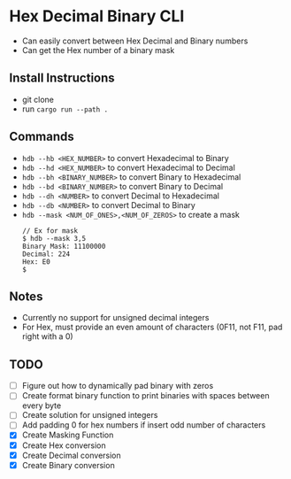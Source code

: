 # Hex Decimal Binary CLI

- Can easily convert between Hex Decimal and Binary numbers
- Can get the Hex number of a binary mask

## Install Instructions
- git clone <URL>
- run `cargo run --path .`

## Commands
- `hdb --hb <HEX_NUMBER>` to convert Hexadecimal to Binary
- `hdb --hd <HEX_NUMBER>` to convert Hexadecimal to Decimal
- `hdb --bh <BINARY_NUMBER>` to convert Binary to Hexadecimal
- `hdb --bd <BINARY_NUMBER>` to convert Binary to Decimal
- `hdb --dh <NUMBER>` to convert Decimal to Hexadecimal
- `hdb --db <NUMBER>` to convert Decimal to Binary
- `hdb --mask <NUM_OF_ONES>,<NUM_OF_ZEROS>` to create a mask
	```
	// Ex for mask
	$ hdb --mask 3,5
	Binary Mask: 11100000
	Decimal: 224
	Hex: E0
	$
	```
	
## Notes
- Currently no support for unsigned decimal integers
- For Hex, must provide an even amount of characters (0F11, not F11, pad right with a 0)

## TODO
- [ ] Figure out how to dynamically pad binary with zeros
- [ ] Create format binary function to print binaries with spaces between every byte
- [ ] Create solution for unsigned integers
- [ ] Add padding 0 for hex numbers if insert odd number of characters
- [X] Create Masking Function
- [X] Create Hex conversion
- [X] Create Decimal conversion
- [X] Create Binary conversion
